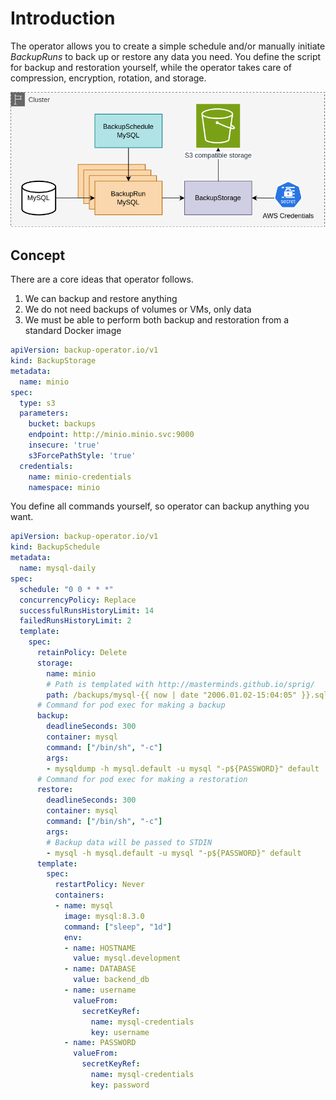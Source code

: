# Introduction

The operator allows you to create a simple schedule and/or manually initiate *BackupRuns* to back up or restore any data you need. You define the script for backup and restoration yourself, while the operator takes care of compression, encryption, rotation, and storage.

![Introduction diagram](assets/diagrams/introduction.png)

## Concept

There are a core ideas that operator follows.

1. We can backup and restore anything
2. We do not need backups of volumes or VMs, only data
3. We must be able to perform both backup and restoration from a standard Docker image

```yaml
apiVersion: backup-operator.io/v1
kind: BackupStorage
metadata:
  name: minio
spec:
  type: s3
  parameters:
    bucket: backups
    endpoint: http://minio.minio.svc:9000
    insecure: 'true'
    s3ForcePathStyle: 'true'
  credentials:
    name: minio-credentials
    namespace: minio
```

You define all commands yourself, so operator can backup anything you want.

```yaml
apiVersion: backup-operator.io/v1
kind: BackupSchedule
metadata:
  name: mysql-daily
spec:
  schedule: "0 0 * * *"
  concurrencyPolicy: Replace
  successfulRunsHistoryLimit: 14
  failedRunsHistoryLimit: 2
  template:
    spec:
      retainPolicy: Delete
      storage:
        name: minio
        # Path is templated with http://masterminds.github.io/sprig/
        path: /backups/mysql-{{ now | date "2006.01.02-15:04:05" }}.sql
      # Command for pod exec for making a backup
      backup:
        deadlineSeconds: 300
        container: mysql
        command: ["/bin/sh", "-c"]
        args:
        - mysqldump -h mysql.default -u mysql "-p${PASSWORD}" default
      # Command for pod exec for making a restoration
      restore:
        deadlineSeconds: 300
        container: mysql
        command: ["/bin/sh", "-c"]
        args:
        # Backup data will be passed to STDIN
        - mysql -h mysql.default -u mysql "-p${PASSWORD}" default
      template:
        spec:
          restartPolicy: Never
          containers:
          - name: mysql
            image: mysql:8.3.0
            command: ["sleep", "1d"]
            env:
            - name: HOSTNAME
              value: mysql.development
            - name: DATABASE
              value: backend_db
            - name: username
              valueFrom:
                secretKeyRef:
                  name: mysql-credentials
                  key: username
            - name: PASSWORD
              valueFrom:
                secretKeyRef:
                  name: mysql-credentials
                  key: password
```

